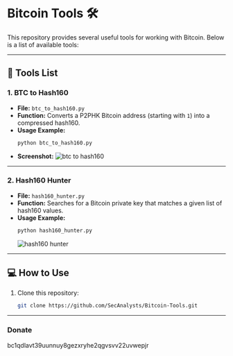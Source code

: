 # Bitcoin Tools 🛠️

This repository provides several useful tools for working with Bitcoin. Below is a list of available tools:

---

## 📄 Tools List

### 1. **BTC to Hash160**
   - **File:** `btc_to_hash160.py`
   - **Function:** Converts a P2PHK Bitcoin address (starting with `1`) into a compressed hash160.
   - **Usage Example:**
     ```bash
     python btc_to_hash160.py
     ```
   - **Screenshot:**
     ![btc to hash160](https://github.com/user-attachments/assets/298f520f-173e-4238-a2a1-ca0d2f0adc82)

---

### 2. **Hash160 Hunter**
   - **File:** `hash160_hunter.py`
   - **Function:** Searches for a Bitcoin private key that matches a given list of hash160 values.
   - **Usage Example:**
     ```bash
     python hash160_hunter.py
     ```
     ![hash160 hunter](https://github.com/user-attachments/assets/27130346-b8ae-47f5-9659-ac96b07577fd)

---

## 💻 How to Use
1. Clone this repository:
   ```bash
   git clone https://github.com/SecAnalysts/Bitcoin-Tools.git

---

### **Donate**
   bc1qdlavt39uunnuy8gezxryhe2qgvsvv22uvwepjr
